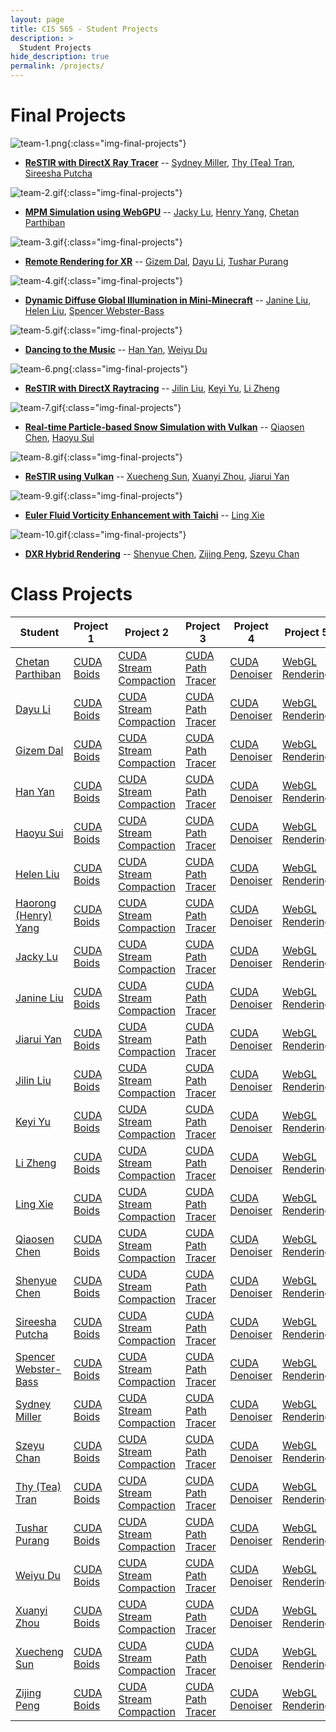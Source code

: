 ```yaml
---
layout: page
title: CIS 565 - Student Projects
description: >
  Student Projects
hide_description: true
permalink: /projects/
---
```


# Final Projects

![team-1.png](/assets/images/projects/team-1.png){:class="img-final-projects"}
* [**ReSTIR with DirectX Ray Tracer**](https://github.com/tatran5/Reservoir-Spatio-Temporal-Importance-Resampling-ReSTIR) -- [Sydney Miller](https://www.linkedin.com/in/sydney-miller-upenn/), [Thy (Tea) Tran](https://www.linkedin.com/in/thy-tran-97a30b148/), [Sireesha Putcha](https://www.linkedin.com/in/sireesha-putcha/)

![team-2.gif](/assets/images/projects/team-2.gif){:class="img-final-projects"}
* [**MPM Simulation using WebGPU**](https://github.com/chetan-parthiban/WebGPUMPM) -- [Jacky Lu](https://www.linkedin.com/in/jacky-lu-506968129/), [Henry Yang](https://www.linkedin.com/in/haorong-henry-yang/), [Chetan Parthiban](https://github.com/chetan-parthiban)

![team-3.gif](/assets/images/projects/team-3.gif){:class="img-final-projects"}
* [**Remote Rendering for XR**](https://github.com/gizemdal/remote-rendering) -- [Gizem Dal](https://www.gizemdal.com/), [Dayu Li](https://www.linkedin.com/in/dayu95/), [Tushar Purang](https://tushvr.com/)

![team-4.gif](/assets/images/projects/team-4.gif){:class="img-final-projects"}
* [**Dynamic Diffuse Global Illumination in Mini-Minecraft**](https://github.com/helenl9098/ddgi_minecraft) -- [Janine Liu](https://www.linkedin.com/in/liujanine/), [Helen Liu](http://liuhanyu.net/), [Spencer Webster-Bass](https://www.linkedin.com/in/spencer-webster-bass/)

![team-5.gif](/assets/images/projects/team-5.gif){:class="img-final-projects"}
* [**Dancing to the Music**](https://github.com/WeiyuDu/Dancing2Music) -- [Han Yan](https://github.com/Tracy-Yan), [Weiyu Du](https://github.com/WeiyuDu)

![team-6.png](/assets/images/projects/team-6.png){:class="img-final-projects"}
* [**ReSTIR with DirectX Raytracing**](https://github.com/lindayukeyi/ReSTIR_DX12) -- [Jilin Liu](https://www.linkedin.com/in/jilin-liu97/), [Keyi Yu](https://www.linkedin.com/in/keyi-linda-yu-8b1178137/), [Li Zheng](https://www.linkedin.com/in/li-zheng-1955ba169/)

![team-7.gif](/assets/images/projects/team-7.gif){:class="img-final-projects"}
* [**Real-time Particle-based Snow Simulation with Vulkan**](https://github.com/giaosame/RealTimeParticleBasedSnowSimulation/) -- [Qiaosen Chen](https://www.linkedin.com/in/qiaosen-chen-725699141/), [Haoyu Sui](http://linkedin.com/in/haoyu-sui-721284192)

![team-8.gif](/assets/images/projects/team-8.gif){:class="img-final-projects"}
* [**ReSTIR using Vulkan**](https://github.com/lukedan/ReSTIR-Vulkan) -- [Xuecheng Sun](https://www.linkedin.com/in/hehehaha12138/), [Xuanyi Zhou](https://www.linkedin.com/in/xuanyi-zhou-661365192/), [Jiarui Yan](https://www.linkedin.com/in/jiarui-yan-a06bb5197/)

![team-9.gif](/assets/images/projects/team-9.gif){:class="img-final-projects"}
* [**Euler Fluid Vorticity Enhancement with Taichi**](https://github.com/Jack12xl/a-toy-fluid-engine) -- [Ling Xie](https://jack12xl.netlify.app/)

![team-10.gif](/assets/images/projects/team-10.gif){:class="img-final-projects"}
* [**DXR Hybrid Rendering**](https://github.com/ZijingPeng/DXR-Hybrid-Rendering) -- [Shenyue Chen](https://www.linkedin.com/in/shenyue-chen-5b2728119/), [Zijing Peng](https://github.com/ZijingPeng), [Szeyu Chan](https://www.linkedin.com/in/szeyuchan11/)

# Class Projects

| Student                                                                   | Project 1         | Project 2                     | Project 3             | Project 4             | Project 5             |
|---------------------------------------------------------------------------|-------------------|-------------------------------|-----------------------|-----------------------|-----------------------|
| [Chetan Parthiban](https://github.com/chetan-parthiban)                   | [CUDA Boids](https://github.com/chetan-parthiban/Project1-CUDA-Flocking)  | [CUDA Stream Compaction](https://github.com/chetan-parthiban/Project2-Stream-Compaction)  | [CUDA Path Tracer](https://github.com/chetan-parthiban/Project3-CUDA-Path-Tracer) | [CUDA Denoiser](https://github.com/chetan-parthiban/Project4-CUDA-Denoiser)   | [WebGL Rendering](https://github.com/chetan-parthiban/Project5-WebGL-Forward-Plus-and-Clustered-Deferred)     |
| [Dayu Li](https://www.linkedin.com/in/dayu95/)                            | [CUDA Boids](https://github.com/UniverseLdy/Project1-CUDA-Flocking)       | [CUDA Stream Compaction](https://github.com/UniverseLdy/Project2-Stream-Compaction)       | [CUDA Path Tracer](https://github.com/UniverseLdy/Project3-CUDA-Path-Tracer)      | [CUDA Denoiser](https://github.com/UniverseLdy/Project4-CUDA-Denoiser)        | [WebGL Rendering](https://github.com/UniverseLdy/Project5-WebGL-Forward-Plus-and-Clustered-Deferred)          |
| [Gizem Dal](https://www.gizemdal.com/)                                    | [CUDA Boids](https://github.com/gizemdal/Project1-CUDA-Flocking)          | [CUDA Stream Compaction](https://github.com/gizemdal/Project2-Stream-Compaction)          | [CUDA Path Tracer](https://github.com/gizemdal/Project3-CUDA-Path-Tracer)         | [CUDA Denoiser](https://github.com/gizemdal/Project4-CUDA-Denoiser)           | [WebGL Rendering](https://github.com/gizemdal/Project5-WebGL-Forward-Plus-and-Clustered-Deferred)             |
| [Han Yan](https://github.com/Tracy-Yan)                                   | [CUDA Boids](https://github.com/Tracy-Yan/Project1-CUDA-Flocking)         | [CUDA Stream Compaction](https://github.com/Tracy-Yan/Project2-Stream-Compaction)         | [CUDA Path Tracer](https://github.com/Tracy-Yan/Project3-CUDA-Path-Tracer)        | [CUDA Denoiser](https://github.com/Tracy-Yan/Project4-CUDA-Denoiser)          | [WebGL Rendering](https://github.com/Tracy-Yan/Project5-WebGL-Forward-Plus-and-Clustered-Deferred)            |
| [Haoyu Sui](http://linkedin.com/in/haoyu-sui-721284192)                   | [CUDA Boids](https://github.com/HaoyuSui/Project1-CUDA-Flocking)          | [CUDA Stream Compaction](https://github.com/HaoyuSui/Project2-Stream-Compaction)          | [CUDA Path Tracer](https://github.com/HaoyuSui/Project3-CUDA-Path-Tracer)         | [CUDA Denoiser](https://github.com/HaoyuSui/Project4-CUDA-Denoiser)           | [WebGL Rendering](https://github.com/HaoyuSui/Project5-WebGL-Forward-Plus-and-Clustered-Deferred)             |
| [Helen Liu](http://liuhanyu.net/)                                         | [CUDA Boids](https://github.com/helenl9098/Project1-CUDA-Flocking)        | [CUDA Stream Compaction](https://github.com/helenl9098/Project2-Stream-Compaction)        | [CUDA Path Tracer](https://github.com/helenl9098/Project3-CUDA-Path-Tracer)       | [CUDA Denoiser](https://github.com/helenl9098/Project4-CUDA-Denoiser)         | [WebGL Rendering](https://github.com/helenl9098/Project5-WebGL-Forward-Plus-and-Clustered-Deferred)           |
| [Haorong (Henry) Yang](https://www.linkedin.com/in/haorong-henry-yang/)   | [CUDA Boids](https://github.com/YangH34/Project1-CUDA-Flocking)           | [CUDA Stream Compaction](https://github.com/YangH34/Project2-Stream-Compaction)           | [CUDA Path Tracer](https://github.com/YangH34/Project3-CUDA-Path-Tracer)          | [CUDA Denoiser](https://github.com/YangH34/Project4-CUDA-Denoiser)            | [WebGL Rendering](https://github.com/YangH34/Project5-WebGL-Forward-Plus-and-Clustered-Deferred)              |
| [Jacky Lu](https://www.linkedin.com/in/jacky-lu-506968129/)               | [CUDA Boids](https://github.com/jackylu0124/Project1-CUDA-Flocking)       | [CUDA Stream Compaction](https://github.com/jackylu0124/Project2-Stream-Compaction)       | [CUDA Path Tracer](https://github.com/jackylu0124/Project3-CUDA-Path-Tracer)      | [CUDA Denoiser](https://github.com/jackylu0124/Project4-CUDA-Denoiser)        | [WebGL Rendering](https://github.com/jackylu0124/Project5-WebGL-Forward-Plus-and-Clustered-Deferred)          |
| [Janine Liu](https://www.linkedin.com/in/liujanine/)                      | [CUDA Boids](https://github.com/j9liu/Project1-CUDA-Flocking)             | [CUDA Stream Compaction](https://github.com/j9liu/Project2-Stream-Compaction)             | [CUDA Path Tracer](https://github.com/j9liu/Project3-CUDA-Path-Tracer)            | [CUDA Denoiser](https://github.com/j9liu/Project4-CUDA-Denoiser)              | [WebGL Rendering](https://github.com/j9liu/Project5-WebGL-Forward-Plus-and-Clustered-Deferred)                |
| [Jiarui Yan](https://www.linkedin.com/in/jiarui-yan-a06bb5197/)           | [CUDA Boids](https://github.com/JerryYan97/Project1-CUDA-Flocking)        | [CUDA Stream Compaction](https://github.com/JerryYan97/Project2-Stream-Compaction)        | [CUDA Path Tracer](https://github.com/JerryYan97/Project3-CUDA-Path-Tracer)       | [CUDA Denoiser](https://github.com/JerryYan97/Project4-CUDA-Denoiser)         | [WebGL Rendering](https://github.com/JerryYan97/Project5-WebGL-Forward-Plus-and-Clustered-Deferred)           |
| [Jilin Liu](https://www.linkedin.com/in/jilin-liu97/)                     | [CUDA Boids](https://github.com/Songsong97/Project1-CUDA-Flocking)        | [CUDA Stream Compaction](https://github.com/Songsong97/Project2-Stream-Compaction)        | [CUDA Path Tracer](https://github.com/Songsong97/Project3-CUDA-Path-Tracer)       | [CUDA Denoiser](https://github.com/Songsong97/Project4-CUDA-Denoiser)         | [WebGL Rendering](https://github.com/Songsong97/Project5-WebGL-Forward-Plus-and-Clustered-Deferred)           |
| [Keyi Yu](https://www.linkedin.com/in/keyi-linda-yu-8b1178137/)           | [CUDA Boids](https://github.com/lindayukeyi/Project1-CUDA-Flocking)       | [CUDA Stream Compaction](https://github.com/lindayukeyi/Project2-Stream-Compaction)       | [CUDA Path Tracer](https://github.com/lindayukeyi/Project3-CUDA-Path-Tracer)      | [CUDA Denoiser](https://github.com/lindayukeyi/Project4-CUDA-Denoiser)        | [WebGL Rendering](https://github.com/lindayukeyi/Project5-WebGL-Forward-Plus-and-Clustered-Deferred)          |
| [Li Zheng](https://www.linkedin.com/in/li-zheng-1955ba169/)               | [CUDA Boids](https://github.com/zhengliii/Project1-CUDA-Flocking)         | [CUDA Stream Compaction](https://github.com/zhengliii/Project2-Stream-Compaction)         | [CUDA Path Tracer](https://github.com/zhengliii/Project3-CUDA-Path-Tracer)        | [CUDA Denoiser](https://github.com/zhengliii/Project4-CUDA-Denoiser)          | [WebGL Rendering](https://github.com/zhengliii/Project5-WebGL-Forward-Plus-and-Clustered-Deferred)            |
| [Ling Xie](https://jack12xl.netlify.app/)                                 | [CUDA Boids](https://github.com/Jack12xl/Project1-CUDA-Flocking)          | [CUDA Stream Compaction](https://github.com/Jack12xl/Project2-Stream-Compaction)          | [CUDA Path Tracer](https://github.com/Jack12xl/Project3-CUDA-Path-Tracer)         | [CUDA Denoiser](https://github.com/Jack12xl/Project4-CUDA-Denoiser)           | [WebGL Rendering](https://github.com/Jack12xl/Project5-WebGL-Forward-Plus-and-Clustered-Deferred)             |
| [Qiaosen Chen](https://www.linkedin.com/in/qiaosen-chen-725699141/)       | [CUDA Boids](https://github.com/giaosame/Project1-CUDA-Flocking)          | [CUDA Stream Compaction](https://github.com/giaosame/Project2-Stream-Compaction)          | [CUDA Path Tracer](https://github.com/giaosame/Project3-CUDA-Path-Tracer)         | [CUDA Denoiser](https://github.com/giaosame/Project4-CUDA-Denoiser)           | [WebGL Rendering](https://github.com/giaosame/Project5-WebGL-Forward-Plus-and-Clustered-Deferred)             |
| [Shenyue Chen](https://www.linkedin.com/in/shenyue-chen-5b2728119/)        | [CUDA Boids](https://github.com/EvsChen/Project1-CUDA-Flocking)          | [CUDA Stream Compaction](https://github.com/EvsChen/Project2-Stream-Compaction)           | [CUDA Path Tracer](https://github.com/EvsChen/Project3-CUDA-Path-Tracer)          | [CUDA Denoiser](https://github.com/EvsChen/Project4-CUDA-Denoiser)            | [WebGL Rendering](https://github.com/EvsChen/Project5-WebGL-Forward-Plus-and-Clustered-Deferred)              |
| [Sireesha Putcha](https://www.linkedin.com/in/sireesha-putcha/)           | [CUDA Boids](https://github.com/Sireesha-Upenn/Project1-CUDA-Flocking)    | [CUDA Stream Compaction](https://github.com/Sireesha-Upenn/Project2-Stream-Compaction)    | [CUDA Path Tracer](https://github.com/Sireesha-Upenn/Project3-CUDA-Path-Tracer)   | [CUDA Denoiser](https://github.com/Sireesha-Upenn/Project4-CUDA-Denoiser)     | [WebGL Rendering](https://github.com/Sireesha-Upenn/Project5-WebGL-Forward-Plus-and-Clustered-Deferred)       |
| [Spencer Webster-Bass](https://www.linkedin.com/in/spencer-webster-bass/) | [CUDA Boids](https://github.com/spencerwb/Project1-CUDA-Flocking)         | [CUDA Stream Compaction](https://github.com/spencerwb/Project2-Stream-Compaction)         | [CUDA Path Tracer](https://github.com/spencerwb/Project3-CUDA-Path-Tracer)        | [CUDA Denoiser](https://github.com/spencerwb/Project4-CUDA-Denoiser)          | [WebGL Rendering](https://github.com/spencerwb/Project5-WebGL-Forward-Plus-and-Clustered-Deferred)            |
| [Sydney Miller](https://www.linkedin.com/in/sydney-miller-upenn/)         | [CUDA Boids](https://github.com/millersy/Project1-CUDA-Flocking)          | [CUDA Stream Compaction](https://github.com/millersy/Project2-Stream-Compaction)          | [CUDA Path Tracer](https://github.com/millersy/Project3-CUDA-Path-Tracer)         | [CUDA Denoiser](https://github.com/millersy/Project4-CUDA-Denoiser)           | [WebGL Rendering](https://github.com/millersy/Project5-WebGL-Forward-Plus-and-Clustered-Deferred)             |
| [Szeyu Chan](https://www.linkedin.com/in/szeyuchan11/)                    | [CUDA Boids](https://github.com/AsteriskChan/Project1-CUDA-Flocking)      | [CUDA Stream Compaction](https://github.com/AsteriskChan/Project2-Stream-Compaction)      | [CUDA Path Tracer](https://github.com/AsteriskChan/Project3-CUDA-Path-Tracer)     | [CUDA Denoiser](https://github.com/AsteriskChan/Project4-CUDA-Denoiser)       | [WebGL Rendering](https://github.com/AsteriskChan/Project5-WebGL-Forward-Plus-and-Clustered-Deferred)         |
| [Thy (Tea) Tran](https://www.linkedin.com/in/thy-tran-97a30b148/)         | [CUDA Boids](https://github.com/tatran5/Project1-CUDA-Flocking)           | [CUDA Stream Compaction](https://github.com/tatran5/Project2-Stream-Compaction)           | [CUDA Path Tracer](https://github.com/tatran5/Project3-CUDA-Path-Tracer)          | [CUDA Denoiser](https://github.com/tatran5/Project4-CUDA-Denoiser)            | [WebGL Rendering](https://github.com/tatran5/Project5-WebGL-Forward-Plus-and-Clustered-Deferred)              |
| [Tushar Purang](https://tushvr.com/)                                      | [CUDA Boids](https://github.com/tusadi/Project1-CUDA-Flocking)            | [CUDA Stream Compaction](https://github.com/tusadi/Project2-Stream-Compaction)            | [CUDA Path Tracer](https://github.com/tusadi/Project3-CUDA-Path-Tracer)           | [CUDA Denoiser](https://github.com/tusadi/Project4-CUDA-Denoiser)             | [WebGL Rendering](https://github.com/tusadi/Project5-WebGL-Forward-Plus-and-Clustered-Deferred)               |
| [Weiyu Du](https://github.com/WeiyuDu)                                    | [CUDA Boids](https://github.com/WeiyuDu/Project1-CUDA-Flocking)           | [CUDA Stream Compaction](https://github.com/WeiyuDu/Project2-Stream-Compaction)           | [CUDA Path Tracer](https://github.com/WeiyuDu/Project3-CUDA-Path-Tracer)          | [CUDA Denoiser](https://github.com/WeiyuDu/Project4-CUDA-Denoiser)            | [WebGL Rendering](https://github.com/WeiyuDu/Project5-WebGL-Forward-Plus-and-Clustered-Deferred)              |
| [Xuanyi Zhou](https://www.linkedin.com/in/xuanyi-zhou-661365192/)         | [CUDA Boids](https://github.com/lukedan/Project1-CUDA-Flocking)           | [CUDA Stream Compaction](https://github.com/lukedan/Project2-Stream-Compaction)           | [CUDA Path Tracer](https://github.com/lukedan/Project3-CUDA-Path-Tracer)          | [CUDA Denoiser](https://github.com/lukedan/Project4-CUDA-Denoiser)            | [WebGL Rendering](https://github.com/lukedan/Project5-WebGL-Forward-Plus-and-Clustered-Deferred)              |
| [Xuecheng Sun](https://www.linkedin.com/in/hehehaha12138/)                | [CUDA Boids](https://github.com/hehehaha12139/Project1-CUDA-Flocking)     | [CUDA Stream Compaction](https://github.com/hehehaha12139/Project2-Stream-Compaction)     | [CUDA Path Tracer](https://github.com/hehehaha12139/Project3-CUDA-Path-Tracer)    | [CUDA Denoiser](https://github.com/hehehaha12139/Project4-CUDA-Denoiser)      | [WebGL Rendering](https://github.com/hehehaha12139/Project5-WebGL-Forward-Plus-and-Clustered-Deferred)        |
| [Zijing Peng](https://github.com/ZijingPeng)                              | [CUDA Boids](https://github.com/ZijingPeng/Project1-CUDA-Flocking)        | [CUDA Stream Compaction](https://github.com/ZijingPeng/Project2-Stream-Compaction)        | [CUDA Path Tracer](https://github.com/ZijingPeng/Project3-CUDA-Path-Tracer)       | [CUDA Denoiser](https://github.com/ZijingPeng/Project4-CUDA-Denoiser)         | [WebGL Rendering](https://github.com/ZijingPeng/Project5-WebGL-Forward-Plus-and-Clustered-Deferred)           |

